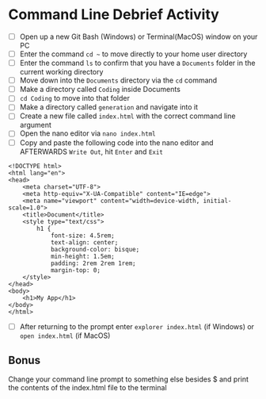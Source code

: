# Command Line Debrief Activity

- [ ] Open up a new Git Bash (Windows) or Terminal(MacOS) window on your PC
- [ ] Enter the command  `cd ~` to move directly to your home user directory
- [ ] Enter the command `ls` to confirm that you have a `Documents` folder in the current working directory
- [ ] Move down into the `Documents` directory via the `cd` command
- [ ] Make a directory called `Coding` inside Documents
- [ ] `cd Coding` to move into that folder
- [ ] Make a directory called `generation` and navigate into it
- [ ] Create a new file called `index.html` with the correct command line argument
- [ ] Open the nano editor via `nano index.html`
- [ ] Copy and paste the following code into the nano editor and AFTERWARDS `Write Out`, hit `Enter` and `Exit`
```
<!DOCTYPE html>
<html lang="en">
<head>
    <meta charset="UTF-8">
    <meta http-equiv="X-UA-Compatible" content="IE=edge">
    <meta name="viewport" content="width=device-width, initial-scale=1.0">
    <title>Document</title>
    <style type="text/css">
        h1 {
            font-size: 4.5rem;
            text-align: center;
            background-color: bisque;
            min-height: 1.5em;
            padding: 2rem 2rem 1rem;
            margin-top: 0;
    </style>
</head>
<body>
    <h1>My App</h1>
</body>
</html>
```
- [ ] After returning to the prompt enter `explorer index.html` (if Windows) or `open index.html` (if MacOS)

## **Bonus** 

Change your command line prompt to something else besides $ and print the contents of the index.html file to the terminal

